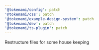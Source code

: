 ```yaml
---
'@tokenami/config': patch
'@tokenami/css': patch
'@tokenami/example-design-system': patch
'@tokenami/dev': patch
'@tokenami/ts-plugin': patch
---
```


Restructure files for some house keeping
